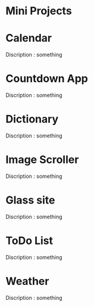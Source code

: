 # Mini Projects

<h1>Calendar</h1>
Discription : something
<br>
<h1>Countdown App</h1>
Discription : something
<br>

<h1>Dictionary</h1>
Discription : something
<br>

<h1>Image Scroller</h1>
Discription : something
<br>

<h1>Glass site</h1>
Discription : something
<br>

<h1>ToDo List</h1>
Discription : something
<br>

<h1>Weather</h1>
Discription : something

